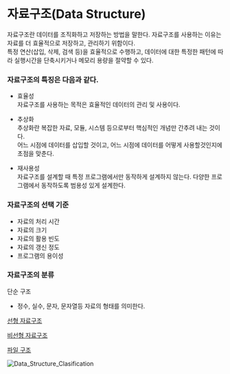 # 자료구조(Data Structure)

자료구조란 데이터를 조직화하고 저장하는 방법을 말한다.
자료구조를 사용하는 이유는 자료를 더 효율적으로 저장하고, 관리하기 위함이다. \
특정 연산(삽입, 삭제, 검색 등)을 효율적으로 수행하고, 데이터에 대한 특정한 패턴에 따라 실행시간을 단축시키거나 메모리 용량을 절약할 수 있다.

### 자료구조의 특징은 다음과 같다.

+ 효율성 \
자료구조를 사용하는 목적은 효율적인 데이터의 관리 및 사용이다.

+ 추상화 \
추상화란 복잡한 자료, 모듈, 시스템 등으로부터 핵심적인 개념만 간추려 내는 것이다. \
어느 시점에 데이터를 삽입할 것이고, 어느 시점에 데이터를 어떻게 사용할것인지에 초점을 맞춘다.

+ 재사용성 \
자료구조를 설계할 때 특정 프로그램에서만 동작하게 설계하지 않는다. 다양한 프로그램에서 동작하도록 범용성 있게 설계한다.

### 자료구조의 선택 기준

+ 자료의 처리 시간
+ 자료의 크기
+ 자료의 활용 빈도
+ 자료의 갱신 정도
+ 프로그램의 용이성

### 자료구조의 분류

단순 구조
+ 정수, 실수, 문자, 문자열등 자료의 형태를 의미한다. 

[선형 자료구조](https://github.com/SeonBap/TIL/blob/main/Computer_Science/Data_Structure/Linear_Structure.md)

[비선형 자료구조](https://github.com/SeonBap/TIL/blob/main/Computer_Science/Data_Structure/NonLinear_Structure.md)

[파일 구조](https://github.com/SeonBap/TIL/blob/main/Computer_Science/Data_Structure/File_Structure.md)

![Data_Structure_Clasification](https://github.com/SeonBap/Learn/assets/112116885/4d4e525c-86ce-4e39-b627-bea240bd31f6)